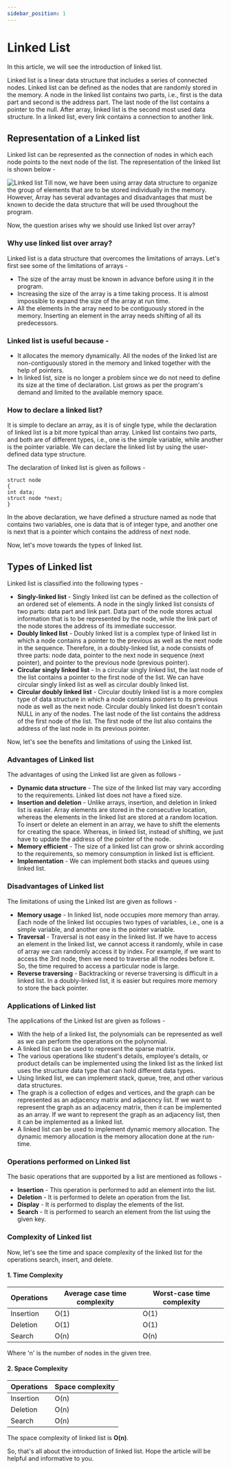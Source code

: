 ```yaml
---
sidebar_position: 1
---
```

# Linked List

In this article, we will see the introduction of linked list.

Linked list is a linear data structure that includes a series of connected nodes. Linked list can be defined as the nodes that are randomly stored in the memory. A node in the linked list contains two parts, i.e., first is the data part and second is the address part. The last node of the list contains a pointer to the null. After array, linked list is the second most used data structure. In a linked list, every link contains a connection to another link.

## Representation of a Linked list
Linked list can be represented as the connection of nodes in which each node points to the next node of the list. The representation of the linked list is shown below -

![Linked list](https://i.imgur.com/xubydnz.png)
Till now, we have been using array data structure to organize the group of elements that are to be stored individually in the memory. However, Array has several advantages and disadvantages that must be known to decide the data structure that will be used throughout the program.

Now, the question arises why we should use linked list over array?

### Why use linked list over array?
Linked list is a data structure that overcomes the limitations of arrays. Let's first see some of the limitations of arrays -
- The size of the array must be known in advance before using it in the program.
- Increasing the size of the array is a time taking process. It is almost impossible to expand the size of the array at run time.
- All the elements in the array need to be contiguously stored in the memory. Inserting an element in the array needs shifting of all its predecessors.

### Linked list is useful because -
- It allocates the memory dynamically. All the nodes of the linked list are non-contiguously stored in the memory and linked together with the help of pointers.
- In linked list, size is no longer a problem since we do not need to define its size at the time of declaration. List grows as per the program's demand and limited to the available memory space.

### How to declare a linked list?
It is simple to declare an array, as it is of single type, while the declaration of linked list is a bit more typical than array. Linked list contains two parts, and both are of different types, i.e., one is the simple variable, while another is the pointer variable. We can declare the linked list by using the user-defined data type structure.

The declaration of linked list is given as follows -
```
struct node  
{  
int data;  
struct node *next;  
}  
```
In the above declaration, we have defined a structure named as node that contains two variables, one is data that is of integer type, and another one is next that is a pointer which contains the address of next node.

Now, let's move towards the types of linked list.

## Types of Linked list
Linked list is classified into the following types -

- **Singly-linked list** - Singly linked list can be defined as the collection of an ordered set of elements. A node in the singly linked list consists of two parts: data part and link part. Data part of the node stores actual information that is to be represented by the node, while the link part of the node stores the address of its immediate successor.
- **Doubly linked list** - Doubly linked list is a complex type of linked list in which a node contains a pointer to the previous as well as the next node in the sequence. Therefore, in a doubly-linked list, a node consists of three parts: node data, pointer to the next node in sequence (next pointer), and pointer to the previous node (previous pointer).
- **Circular singly linked list** - In a circular singly linked list, the last node of the list contains a pointer to the first node of the list. We can have circular singly linked list as well as circular doubly linked list.
- **Circular doubly linked list** - Circular doubly linked list is a more complex type of data structure in which a node contains pointers to its previous node as well as the next node. Circular doubly linked list doesn't contain NULL in any of the nodes. The last node of the list contains the address of the first node of the list. The first node of the list also contains the address of the last node in its previous pointer.

Now, let's see the benefits and limitations of using the Linked list.

### Advantages of Linked list
The advantages of using the Linked list are given as follows -

- **Dynamic data structure** - The size of the linked list may vary according to the requirements. Linked list does not have a fixed size.
- **Insertion and deletion** - Unlike arrays, insertion, and deletion in linked list is easier. Array elements are stored in the consecutive location, whereas the elements in the linked list are stored at a random location. To insert or delete an element in an array, we have to shift the elements for creating the space. Whereas, in linked list, instead of shifting, we just have to update the address of the pointer of the node.
- **Memory efficient** - The size of a linked list can grow or shrink according to the requirements, so memory consumption in linked list is efficient.
- **Implementation** - We can implement both stacks and queues using linked list.

### Disadvantages of Linked list
The limitations of using the Linked list are given as follows -

- **Memory usage** - In linked list, node occupies more memory than array. Each node of the linked list occupies two types of variables, i.e., one is a simple variable, and another one is the pointer variable.
- **Traversal** - Traversal is not easy in the linked list. If we have to access an element in the linked list, we cannot access it randomly, while in case of array we can randomly access it by index. For example, if we want to access the 3rd node, then we need to traverse all the nodes before it. So, the time required to access a particular node is large.
- **Reverse traversing** - Backtracking or reverse traversing is difficult in a linked list. In a doubly-linked list, it is easier but requires more memory to store the back pointer.

### Applications of Linked list
The applications of the Linked list are given as follows -

- With the help of a linked list, the polynomials can be represented as well as we can perform the operations on the polynomial.
- A linked list can be used to represent the sparse matrix.
- The various operations like student's details, employee's details, or product details can be implemented using the linked list as the linked list uses the structure data type that can hold different data types.
- Using linked list, we can implement stack, queue, tree, and other various data structures.
- The graph is a collection of edges and vertices, and the graph can be represented as an adjacency matrix and adjacency list. If we want to represent the graph as an adjacency matrix, then it can be implemented as an array. If we want to represent the graph as an adjacency list, then it can be implemented as a linked list.
- A linked list can be used to implement dynamic memory allocation. The dynamic memory allocation is the memory allocation done at the run-time.

### Operations performed on Linked list
The basic operations that are supported by a list are mentioned as follows -

- **Insertion** - This operation is performed to add an element into the list.
- **Deletion** - It is performed to delete an operation from the list.
- **Display** - It is performed to display the elements of the list.
- **Search** - It is performed to search an element from the list using the given key.

### Complexity of Linked list
Now, let's see the time and space complexity of the linked list for the operations search, insert, and delete.

#### 1. Time Complexity
Operations | Average case time complexity | Worst-case time complexity
-----------|--------------|-------------------------------------------
Insertion  |     O(1)     |  O(1)
Deletion   |     O(1)     |  O(1)
Search     |	 O(n)     |  O(n)

Where 'n' is the number of nodes in the given tree.

#### 2. Space Complexity
Operations | Space complexity 
-----------|--------------
Insertion  |     O(n)
Deletion   |     O(n)     
Search     |	 O(n)     

The space complexity of linked list is **O(n)**.

So, that's all about the introduction of linked list. Hope the article will be helpful and informative to you.
